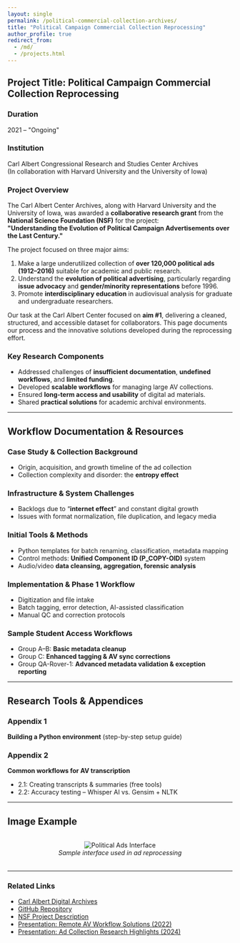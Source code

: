 ```yaml
---
layout: single
permalink: /political-commercial-collection-archives/
title: "Political Campaign Commercial Collection Reprocessing"
author_profile: true
redirect_from:
  - /md/
  - /projects.html
---
```


## Project Title: Political Campaign Commercial Collection Reprocessing

### Duration
2021 – "Ongoing"

### Institution
Carl Albert Congressional Research and Studies Center Archives  
(In collaboration with Harvard University and the University of Iowa)

### Project Overview
The Carl Albert Center Archives, along with Harvard University and the University of Iowa, was awarded a **collaborative research grant** from the **National Science Foundation (NSF)** for the project:  
**"Understanding the Evolution of Political Campaign Advertisements over the Last Century."**

The project focused on three major aims:
1. Make a large underutilized collection of **over 120,000 political ads (1912–2016)** suitable for academic and public research.
2. Understand the **evolution of political advertising**, particularly regarding **issue advocacy** and **gender/minority representations** before 1996.
3. Promote **interdisciplinary education** in audiovisual analysis for graduate and undergraduate researchers.

Our task at the Carl Albert Center focused on **aim #1**, delivering a cleaned, structured, and accessible dataset for collaborators. This page documents our process and the innovative solutions developed during the reprocessing effort.

### Key Research Components
- Addressed challenges of **insufficient documentation**, **undefined workflows**, and **limited funding**.
- Developed **scalable workflows** for managing large AV collections.
- Ensured **long-term access and usability** of digital ad materials.
- Shared **practical solutions** for academic archival environments.

---

## Workflow Documentation & Resources

### Case Study & Collection Background
- Origin, acquisition, and growth timeline of the ad collection  
- Collection complexity and disorder: the **entropy effect**

### Infrastructure & System Challenges
- Backlogs due to “**internet effect**” and constant digital growth  
- Issues with format normalization, file duplication, and legacy media

### Initial Tools & Methods
- Python templates for batch renaming, classification, metadata mapping  
- Control methods: **Unified Component ID (P_COPY-OID)** system  
- Audio/video **data cleansing, aggregation, forensic analysis**

### Implementation & Phase 1 Workflow
- Digitization and file intake  
- Batch tagging, error detection, AI-assisted classification  
- Manual QC and correction protocols

### Sample Student Access Workflows
- Group A–B: **Basic metadata cleanup**  
- Group C: **Enhanced tagging & AV sync corrections**  
- Group QA-Rover-1: **Advanced metadata validation & exception reporting**

---

## Research Tools & Appendices

### Appendix 1  
**Building a Python environment** (step-by-step setup guide)

### Appendix 2  
**Common workflows for AV transcription**
- 2.1: Creating transcripts & summaries (free tools)
- 2.2: Accuracy testing – Whisper AI vs. Gensim + NLTK

---

## Image Example

<figure style="text-align: center; margin: 2rem 0;">
  <img src="/images/political_ads_ui.jpg" alt="Political Ads Interface" style="max-width: 100%; height: auto;">
  <figcaption style="font-style: italic;">Sample interface used in ad reprocessing</figcaption>
</figure>

---

### Related Links
- [Carl Albert Digital Archives](https://oucac.access.preservica.com/)
- [GitHub Repository](https://github.com/prys0000)
- [NSF Project Description](https://www.nsf.gov/)
- [Presentation: Remote AV Workflow Solutions (2022)](https://arc.ou.edu/)
- [Presentation: Ad Collection Research Highlights (2024)](https://arc.ou.edu/)

